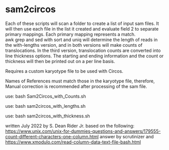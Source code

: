 # sam2circos
Each of these scripts will scan a folder to create a list of input sam files.
It will then use each file in the list it created
and evaluate field 2 to separate primary mappings.
Each primary mapping represents a match.  
awk grep and sed with sort and uniq will determine the length of reads
in the with-lengths version, and in both versions will make
counts of translocations. In the third version, translocation counts are converted into line thickness options. The starting and ending information 
and the count or thickness will then be printed out on a per line basis.

Requires a custom karyotype file to be used with Circos.

Names of References must match those in the karyotype file, therefore,
Manual correction is recommended after processing of the sam file.

use: bash Sam2Circos_with_Counts.sh

use: bash sam2circos_with_lengths.sh

use: bash sam2circos_with_thickness.sh

written July 2022 by S. Dean Rider Jr. based on the following:
https://www.unix.com/unix-for-dummies-questions-and-answers/179555-count-different-characters-one-column.html
answer by scrutinizer
and
https://www.xmodulo.com/read-column-data-text-file-bash.html
